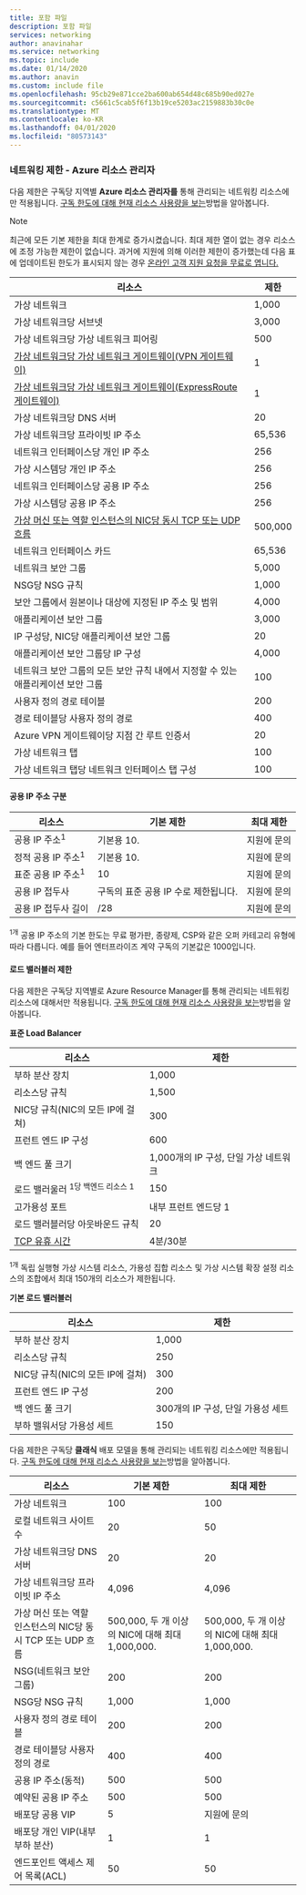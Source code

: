 ```yaml
---
title: 포함 파일
description: 포함 파일
services: networking
author: anavinahar
ms.service: networking
ms.topic: include
ms.date: 01/14/2020
ms.author: anavin
ms.custom: include file
ms.openlocfilehash: 95cb29e871cce2ba600ab654d48c685b90ed027e
ms.sourcegitcommit: c5661c5cab5f6f13b19ce5203ac2159883b30c0e
ms.translationtype: MT
ms.contentlocale: ko-KR
ms.lasthandoff: 04/01/2020
ms.locfileid: "80573143"
---
```

### <a name="networking-limits---azure-resource-manager"></a><a name="azure-resource-manager-virtual-networking-limits"></a>네트워킹 제한 - Azure 리소스 관리자
다음 제한은 구독당 지역별 **Azure 리소스 관리자를** 통해 관리되는 네트워킹 리소스에만 적용됩니다. [구독 한도에 대해 현재 리소스 사용량을 보는](../articles/networking/check-usage-against-limits.md)방법을 알아봅니다.

> [!NOTE]
> 최근에 모든 기본 제한을 최대 한계로 증가시켰습니다. 최대 제한 열이 없는 경우 리소스에 조정 가능한 제한이 없습니다. 과거에 지원에 의해 이러한 제한이 증가했는데 다음 표에 업데이트된 한도가 표시되지 않는 경우 [온라인 고객 지원 요청을 무료로 엽니다.](../articles/azure-resource-manager/templates/error-resource-quota.md)

| 리소스 | 제한 | 
| --- | --- |
| 가상 네트워크 |1,000 |
| 가상 네트워크당 서브넷 |3,000 |
| 가상 네트워크당 가상 네트워크 피어링 |500 |
| [가상 네트워크당 가상 네트워크 게이트웨이(VPN 게이트웨이)](../articles/vpn-gateway/vpn-gateway-about-vpngateways.md#gwsku) |1 |
| [가상 네트워크당 가상 네트워크 게이트웨이(ExpressRoute 게이트웨이)](../articles/expressroute/expressroute-about-virtual-network-gateways.md#gwsku) |1 |
| 가상 네트워크당 DNS 서버 |20 |
| 가상 네트워크당 프라이빗 IP 주소 |65,536 |
| 네트워크 인터페이스당 개인 IP 주소 |256 |
| 가상 시스템당 개인 IP 주소 |256 |
| 네트워크 인터페이스당 공용 IP 주소 |256 |
| 가상 시스템당 공용 IP 주소 |256 |
| [가상 머신 또는 역할 인스턴스의 NIC당 동시 TCP 또는 UDP 흐름](../articles/virtual-network/virtual-machine-network-throughput.md#flow-limits-and-recommendations) |500,000 |
| 네트워크 인터페이스 카드 |65,536 |
| 네트워크 보안 그룹 |5,000 |
| NSG당 NSG 규칙 |1,000 |
| 보안 그룹에서 원본이나 대상에 지정된 IP 주소 및 범위 |4,000 |
| 애플리케이션 보안 그룹 |3,000 |
| IP 구성당, NIC당 애플리케이션 보안 그룹 |20 |
| 애플리케이션 보안 그룹당 IP 구성 |4,000 |
| 네트워크 보안 그룹의 모든 보안 규칙 내에서 지정할 수 있는 애플리케이션 보안 그룹 |100 |
| 사용자 정의 경로 테이블 |200 |
| 경로 테이블당 사용자 정의 경로 |400 |
| Azure VPN 게이트웨이당 지점 간 루트 인증서 |20 |
| 가상 네트워크 탭 |100 |
| 가상 네트워크 탭당 네트워크 인터페이스 탭 구성 |100 |

#### <a name="public-ip-address-limits"></a><a name="publicip-address"></a>공용 IP 주소 구분
| 리소스 | 기본 제한 | 최대 제한 |
| --- | --- | --- |
| 공용 IP 주소<sup>1</sup> | 기본용 10. | 지원에 문의 |
| 정적 공용 IP 주소<sup>1</sup> | 기본용 10. | 지원에 문의 |
| 표준 공용 IP 주소<sup>1</sup> | 10 | 지원에 문의 |
| 공용 IP 접두사 | 구독의 표준 공용 IP 수로 제한됩니다. | 지원에 문의 |
| 공용 IP 접두사 길이 | /28 | 지원에 문의 |

<sup>1개</sup> 공용 IP 주소의 기본 한도는 무료 평가판, 종량제, CSP와 같은 오퍼 카테고리 유형에 따라 다릅니다. 예를 들어 엔터프라이즈 계약 구독의 기본값은 1000입니다.

#### <a name="load-balancer-limits"></a><a name="load-balancer"></a>로드 밸러블러 제한
다음 제한은 구독당 지역별로 Azure Resource Manager를 통해 관리되는 네트워킹 리소스에 대해서만 적용됩니다. [구독 한도에 대해 현재 리소스 사용량을 보는](../articles/networking/check-usage-against-limits.md)방법을 알아봅니다.

**표준 Load Balancer**

| 리소스                                | 제한         |
|-----------------------------------------|-------------------------------|
| 부하 분산 장치                          | 1,000                         |
| 리소스당 규칙                      | 1,500                         |
| NIC당 규칙(NIC의 모든 IP에 걸쳐) | 300                           |
| 프런트 엔드 IP 구성              | 600                           |
| 백 엔드 풀 크기                       | 1,000개의 IP 구성, 단일 가상 네트워크 |
| 로드 밸러울러 <sup>1당 백엔드 리소스 1<sup> | 150                   |
| 고가용성 포트                 | 내부 프런트 엔드당 1       |
| 로드 밸러블러당 아웃바운드 규칙        | 20                            |
| [TCP 유휴 시간](https://docs.microsoft.com/azure/load-balancer/load-balancer-tcp-idle-timeout#tcp-idle-timeout) | 4분/30분          |

<sup>1개</sup> 독립 실행형 가상 시스템 리소스, 가용성 집합 리소스 및 가상 시스템 확장 설정 리소스의 조합에서 최대 150개의 리소스가 제한됩니다.

**기본 로드 밸러블러**

| 리소스                                | 제한        |
|-----------------------------------------|------------------------------|
| 부하 분산 장치                          | 1,000                        |
| 리소스당 규칙                      | 250                          |
| NIC당 규칙(NIC의 모든 IP에 걸쳐) | 300                          |
| 프런트 엔드 IP 구성              | 200                          |
| 백 엔드 풀 크기                       | 300개의 IP 구성, 단일 가용성 세트 |
| 부하 밸워서당 가용성 세트     | 150                          |

<a name="virtual-networking-limits-classic"></a>다음 제한은 구독당 **클래식** 배포 모델을 통해 관리되는 네트워킹 리소스에만 적용됩니다. [구독 한도에 대해 현재 리소스 사용량을 보는](../articles/networking/check-usage-against-limits.md)방법을 알아봅니다.

| 리소스 | 기본 제한 | 최대 제한 |
| --- | --- | --- |
| 가상 네트워크 |100 |100 |
| 로컬 네트워크 사이트 수 |20 |50 |
| 가상 네트워크당 DNS 서버 |20 |20 |
| 가상 네트워크당 프라이빗 IP 주소 |4,096 |4,096 |
| 가상 머신 또는 역할 인스턴스의 NIC당 동시 TCP 또는 UDP 흐름 |500,000, 두 개 이상의 NIC에 대해 최대 1,000,000. |500,000, 두 개 이상의 NIC에 대해 최대 1,000,000. |
| NSG(네트워크 보안 그룹) |200 |200 |
| NSG당 NSG 규칙 |1,000 |1,000 |
| 사용자 정의 경로 테이블 |200 |200 |
| 경로 테이블당 사용자 정의 경로 |400 |400 |
| 공용 IP 주소(동적) |500 |500 |
| 예약된 공용 IP 주소 |500 |500 |
| 배포당 공용 VIP |5 |지원에 문의 |
| 배포당 개인 VIP(내부 부하 분산) |1 |1 |
| 엔드포인트 액세스 제어 목록(ACL) |50 |50 |
